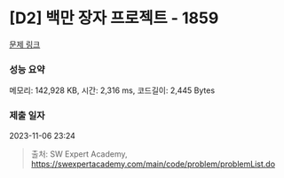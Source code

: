 # [D2] 백만 장자 프로젝트 - 1859 

[문제 링크](https://swexpertacademy.com/main/code/problem/problemDetail.do?contestProbId=AV5LrsUaDxcDFAXc) 

### 성능 요약

메모리: 142,928 KB, 시간: 2,316 ms, 코드길이: 2,445 Bytes

### 제출 일자

2023-11-06 23:24



> 출처: SW Expert Academy, https://swexpertacademy.com/main/code/problem/problemList.do